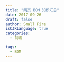 ```yaml
---
title: "网页 BOM 知识汇总"
date: 2017-09-26
draft: false
author: Small Fire
isCJKLanguage: true
categories: 
  - 前端

tags: 
  - BOM
---
```


